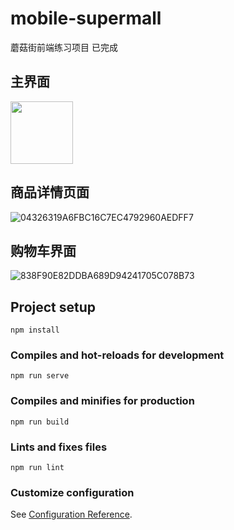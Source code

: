 # mobile-supermall

蘑菇街前端练习项目 已完成

## 主界面
<img src="https://user-images.githubusercontent.com/101635531/173329615-c9f4cd79-4a3a-4535-b26a-4faee15099b0.png" width="100px">


## 商品详情页面

![04326319A6FBC16C7EC4792960AEDFF7](https://user-images.githubusercontent.com/101635531/173329699-2f514a92-5104-4e0b-985b-c25467048bcc.png)

## 购物车界面

![838F90E82DDBA689D94241705C078B73](https://user-images.githubusercontent.com/101635531/173329741-1db58077-2303-4336-8646-d2de2c1f189e.png)


## Project setup
```
npm install
```

### Compiles and hot-reloads for development
```
npm run serve
```

### Compiles and minifies for production
```
npm run build
```

### Lints and fixes files
```
npm run lint
```

### Customize configuration
See [Configuration Reference](https://cli.vuejs.org/config/).
